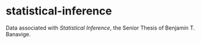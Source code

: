 # statistical-inference

Data associated with *Statistical Inference*, the Senior Thesis of Benjamin T. Banavige.
